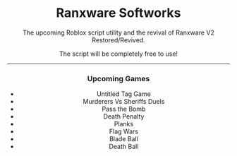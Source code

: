 <div align="center">
	<h1>Ranxware Softworks</h1>
	<p>The upcoming Roblox script utility and the revival of Ranxware V2 Restored/Revived.</p>
	<p>The script will be completely free to use!</p>
	<hr>
	<h3>Upcoming Games</h3>
	<ul>
		<li>Untitled Tag Game</li>
		<li>Murderers Vs Sheriffs Duels</li>
		<li>Pass the Bomb</li>
		<li>Death Penalty</li>
		<li>Planks</li>
		<li>Flag Wars</li>
		<li>Blade Ball</li>
		<li>Death Ball</li>
	</ul>
</div>

